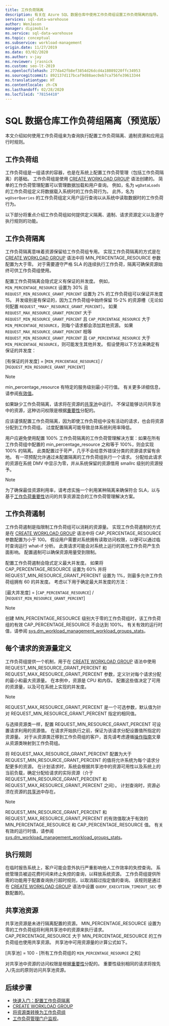 ```yaml
---
title: 工作负荷隔离
description: 有关在 Azure SQL 数据仓库中使用工作负荷组设置工作负荷隔离的指导。
services: sql-data-warehouse
author: WenJason
manager: digimobile
ms.service: sql-data-warehouse
ms.topic: conceptual
ms.subservice: workload-management
origin.date: 11/27/2019
ms.date: 03/02/2020
ms.author: v-jay
ms.reviewer: jrasnick
ms.custom: seo-lt-2019
ms.openlocfilehash: 277da42fb8ef3854d26dcd4a18089220ffc34953
ms.sourcegitcommit: 892137d117bcaf9d88aec0eb7ca756fe39613344
ms.translationtype: HT
ms.contentlocale: zh-CN
ms.lasthandoff: 02/28/2020
ms.locfileid: "78154410"
---
```

# <a name="sql-data-warehouse-workload-group-isolation-preview"></a>SQL 数据仓库工作负荷组隔离（预览版）

本文介绍如何使用工作负荷组来为查询执行配置工作负荷隔离、遏制资源和应用运行时规则。

## <a name="workload-groups"></a>工作负荷组

工作负荷组是一组请求的容器，也是在系统上配置工作负荷管理（包括工作负荷隔离）的基础。  工作负荷组是使用 [CREATE WORKLOAD GROUP](https://docs.microsoft.com/sql/t-sql/statements/create-workload-group-transact-sql?view=azure-sqldw-latest) 语法创建的。  简单的工作负荷管理配置可以管理数据加载和用户查询。  例如，名为 `wgDataLoads` 的工作负荷组定义将数据载入系统时的工作负荷行为。 此外，名为 `wgUserQueries` 的工作负荷组定义用户运行查询以从系统中读取数据时的工作负荷行为。

以下部分将重点介绍工作负荷组如何提供定义隔离、遏制、请求资源定义以及遵守执行规则的功能。

## <a name="workload-isolation"></a>工作负荷隔离

工作负荷隔离意味着资源保留给工作负荷组专用。  实现工作负荷隔离的方式是在 [CREATE WORKLOAD GROUP](https://docs.microsoft.com/sql/t-sql/statements/create-workload-group-transact-sql?view=azure-sqldw-latest) 语法中将 MIN_PERCENTAGE_RESOURCE 参数配置为大于零。  对于需要遵守严格 SLA 的连续执行工作负荷，隔离可确保资源始终可供工作负荷组使用。 

配置工作负荷隔离会隐式定义有保证的并发度。 例如，`MIN_PERCENTAGE_RESOURCE` 设置为 30% 且 `REQUEST_MIN_RESOURCE_GRANT_PERCENT` 设置为 2% 的工作负荷组可以保证并发度 15。  并发级别是有保证的，因为工作负荷组中始终保留 15-2% 的资源槽（无论如何配置 `REQUEST_*MAX*_RESOURCE_GRANT_PERCENT`）。  如果 `REQUEST_MAX_RESOURCE_GRANT_PERCENT` 大于 `REQUEST_MIN_RESOURCE_GRANT_PERCENT` 且 `CAP_PERCENTAGE_RESOURCE` 大于 `MIN_PERCENTAGE_RESOURCE`，则每个请求都会添加其他资源。  如果 `REQUEST_MAX_RESOURCE_GRANT_PERCENT` 相等 `REQUEST_MIN_RESOURCE_GRANT_PERCENT` 且 `CAP_PERCENTAGE_RESOURCE` 大于 `MIN_PERCENTAGE_RESOURCE`，则可能发生其他并发。  假设使用以下方法来确定有保证的并发度：

[有保证的并发度] = [`MIN_PERCENTAGE_RESOURCE`] / [`REQUEST_MIN_RESOURCE_GRANT_PERCENT`]

> [!NOTE] 
> min_percentage_resource 有特定的服务级别最小可行值。  有关更多详细信息，请参阅[有效值](https://docs.microsoft.com/sql/t-sql/statements/create-workload-group-transact-sql?view=azure-sqldw-latest#effective-values)。

如果缺少工作负荷隔离，请求将在资源的[共享池](#shared-pool-resources)中运行。  不保证能够访问共享池中的资源，这种访问权限是根据[重要性](sql-data-warehouse-workload-importance.md)分配的。

应该谨慎配置工作负荷隔离，因为即使工作负荷组中没有活动的请求，也会将资源分配到工作负荷组。 过度配置隔离可能导致总体系统利用率降低。

用户应避免使用配置 100% 工作负荷隔离的工作负荷管理解决方案：如果在所有工作负荷组中配置的 min_percentage_resource 之和等于 100%，则会实现 100% 的隔离。  此类配置过于苛严，几乎不会给意外错误分类的资源请求留有余地。 有一项预配允许通过未配置隔离的工作负荷组执行一个请求。 分配给此请求的资源在系统 DMV 中显示为零，并从系统保留的资源借用 smallrc 级别的资源授予。

> [!NOTE] 
> 为了确保最佳资源利用率，请考虑实施一个利用某种隔离来确保符合 SLA，以与基于[工作负荷重要性](sql-data-warehouse-workload-importance.md)访问的共享资源混合的工作负荷管理解决方案。

## <a name="workload-containment"></a>工作负荷遏制

工作负荷遏制是指限制工作负荷组可以消耗的资源量。  实现工作负荷遏制的方式是在 [CREATE WORKLOAD GROUP](https://docs.microsoft.com/sql/t-sql/statements/create-workload-group-transact-sql?view=azure-sqldw-latest) 语法中将 CAP_PERCENTAGE_RESOURCE 参数配置为小于 100。  假设用户需要对系统拥有读取访问权限，以便可以通过临时查询运行 what-if 分析。  此类请求可能会对系统上运行的其他工作负荷产生负面影响。  配置遏制可以确保资源用量受到限制。

配置工作负荷遏制会隐式定义最大并发度。  如果将 CAP_PERCENTAGE_RESOURCE 设置为 60% 并将 REQUEST_MIN_RESOURCE_GRANT_PERCENT 设置为 1%，则最多允许工作负荷组拥有 60 的并发度。  考虑以下用于确定最大并发度的方法：

[最大并发度] = [`CAP_PERCENTAGE_RESOURCE`] / [`REQUEST_MIN_RESOURCE_GRANT_PERCENT`]

> [!NOTE] 
> 创建 MIN_PERCENTAGE_RESOURCE 级别大于零的工作负荷组时，该工作负荷组的有效 CAP_PERCENTAGE_RESOURCE 不会达到 100%。  有关有效的运行时值，请参阅 [sys.dm_workload_management_workload_groups_stats](https://docs.microsoft.com/sql/relational-databases/system-dynamic-management-views/sys-dm-workload-management-workload-group-stats-transact-sql?view=azure-sqldw-latest)。

## <a name="resources-per-request-definition"></a>每个请求的资源量定义

工作负荷组提供一个机制，用于在 [CREATE WORKLOAD GROUP](https://docs.microsoft.com/sql/t-sql/statements/create-workload-group-transact-sql?view=azure-sqldw-latest) 语法中使用 REQUEST_MIN_RESOURCE_GRANT_PERCENT 和 REQUEST_MAX_RESOURCE_GRANT_PERCENT 参数，定义针对每个请求分配的最小和最大资源量。  在本例中，资源是 CPU 和内存。  配置这些值决定了可用的资源量，以及可在系统上实现的并发度。

> [!NOTE] 
> REQUEST_MAX_RESOURCE_GRANT_PERCENT 是一个可选参数，默认值为针对 REQUEST_MIN_RESOURCE_GRANT_PERCENT 指定的相同值。

与选择资源类一样，配置 REQUEST_MIN_RESOURCE_GRANT_PERCENT 可设置请求利用的资源值。  在请求开始执行之前，保证为该请求分配设置值所指定的资源量。  对于从资源类迁移到工作负荷组的客户，首先请考虑遵循[操作指南](sql-data-warehouse-how-to-convert-resource-classes-workload-groups.md)文章从资源类映射到工作负荷组。

将 REQUEST_MAX_RESOURCE_GRANT_PERCENT 配置为大于 REQUEST_MIN_RESOURCE_GRANT_PERCENT 的值将允许系统为每个请求分配更多的资源。  在计划请求时，系统会根据共享池中的资源可用性以及系统上的当前负载，确定分配给请求的实际资源（介于 REQUEST_MIN_RESOURCE_GRANT_PERCENT 和 REQUEST_MAX_RESOURCE_GRANT_PERCENT 之间）。  计划查询时，资源必须在资源的[共享池](#shared-pool-resources)中存在。  

> [!NOTE] 
> REQUEST_MIN_RESOURCE_GRANT_PERCENT 和 REQUEST_MAX_RESOURCE_GRANT_PERCENT 的有效值取决于有效的 MIN_PERCENTAGE_RESOURCE 和 CAP_PERCENTAGE_RESOURCE 值。  有关有效的运行时值，请参阅 [sys.dm_workload_management_workload_groups_stats](https://docs.microsoft.com/sql/relational-databases/system-dynamic-management-views/sys-dm-workload-management-workload-group-stats-transact-sql?view=azure-sqldw-latest)。

## <a name="execution-rules"></a>执行规则

在临时报告系统上，客户可能会意外执行严重影响他人工作效率的失控查询。  系统管理员被迫花费时间来终止失控的查询，以释放系统资源。  工作负荷组提供所需的功能用于配置查询执行超时规则，以取消超过指定值的查询。  该规则是通过在 [CREATE WORKLOAD GROUP](https://docs.microsoft.com/sql/t-sql/statements/create-workload-group-transact-sql?view=azure-sqldw-latest) 语法中设置 `QUERY_EXECUTION_TIMEOUT_SEC` 参数配置的。

## <a name="shared-pool-resources"></a>共享池资源

共享池资源是未进行隔离配置的资源。  MIN_PERCENTAGE_RESOURCE 设置为零的工作负荷组将利用共享池中的资源来执行请求。  CAP_PERCENTAGE_RESOURCE 大于 MIN_PERCENTAGE_RESOURCE 的工作负荷组也使用共享资源。  共享池中可用资源量的计算公式如下。

[共享池] = 100 - [所有工作负荷组的 `MIN_PERCENTAGE_RESOURCE` 之和]

对共享池中资源的访问权限是根据[重要性](sql-data-warehouse-workload-importance.md)分配的。  重要性级别相同的请求将按先入/先出的原则访问共享池资源。

## <a name="next-steps"></a>后续步骤

- [快速入门：配置工作负荷隔离](quickstart-configure-workload-isolation-tsql.md)
- [CREATE WORKLOAD GROUP](https://docs.microsoft.com/sql/t-sql/statements/create-workload-group-transact-sql?view=azure-sqldw-latest)
- [将资源类转换为工作负荷组](sql-data-warehouse-how-to-convert-resource-classes-workload-groups.md)
- [工作负荷管理门户监视](sql-data-warehouse-workload-management-portal-monitor.md)。  
